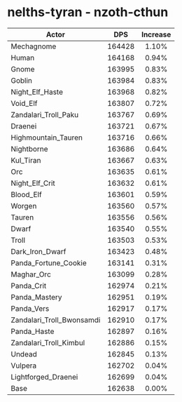 # nelths-tyran - nzoth-cthun
| Actor | DPS | Increase |
|---|:---:|:---:|
|Mechagnome|164428|1.10%|
|Human|164168|0.94%|
|Gnome|163995|0.83%|
|Goblin|163984|0.83%|
|Night_Elf_Haste|163968|0.82%|
|Void_Elf|163807|0.72%|
|Zandalari_Troll_Paku|163767|0.69%|
|Draenei|163721|0.67%|
|Highmountain_Tauren|163716|0.66%|
|Nightborne|163686|0.64%|
|Kul_Tiran|163667|0.63%|
|Orc|163635|0.61%|
|Night_Elf_Crit|163632|0.61%|
|Blood_Elf|163601|0.59%|
|Worgen|163560|0.57%|
|Tauren|163556|0.56%|
|Dwarf|163540|0.55%|
|Troll|163503|0.53%|
|Dark_Iron_Dwarf|163423|0.48%|
|Panda_Fortune_Cookie|163141|0.31%|
|Maghar_Orc|163099|0.28%|
|Panda_Crit|162974|0.21%|
|Panda_Mastery|162951|0.19%|
|Panda_Vers|162917|0.17%|
|Zandalari_Troll_Bwonsamdi|162910|0.17%|
|Panda_Haste|162897|0.16%|
|Zandalari_Troll_Kimbul|162886|0.15%|
|Undead|162845|0.13%|
|Vulpera|162702|0.04%|
|Lightforged_Draenei|162699|0.04%|
|Base|162638|0.00%|
